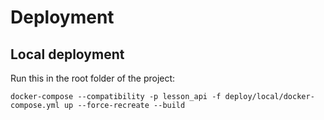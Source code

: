 # Deployment

## Local deployment

Run this in the root folder of the project:

`docker-compose --compatibility -p lesson_api -f deploy/local/docker-compose.yml up --force-recreate --build`